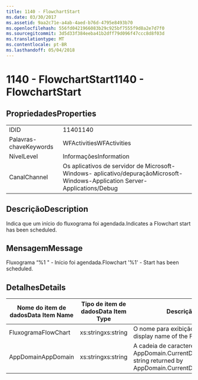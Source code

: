 ```yaml
---
title: 1140 - FlowchartStart
ms.date: 03/30/2017
ms.assetid: 9aa2c71e-a4ab-4aed-b76d-4795e8493b70
ms.openlocfilehash: 556fd0421966083b29c925bf7555f9d8a2e7d7f0
ms.sourcegitcommit: 3d5d33f384eeba41b2dff79d096f47ccc8d8f03d
ms.translationtype: MT
ms.contentlocale: pt-BR
ms.lasthandoff: 05/04/2018
---
```

# <a name="1140---flowchartstart"></a><span data-ttu-id="e03a8-102">1140 - FlowchartStart</span><span class="sxs-lookup"><span data-stu-id="e03a8-102">1140 - FlowchartStart</span></span>
## <a name="properties"></a><span data-ttu-id="e03a8-103">Propriedades</span><span class="sxs-lookup"><span data-stu-id="e03a8-103">Properties</span></span>  
  
|||  
|-|-|  
|<span data-ttu-id="e03a8-104">ID</span><span class="sxs-lookup"><span data-stu-id="e03a8-104">ID</span></span>|<span data-ttu-id="e03a8-105">1140</span><span class="sxs-lookup"><span data-stu-id="e03a8-105">1140</span></span>|  
|<span data-ttu-id="e03a8-106">Palavras-chave</span><span class="sxs-lookup"><span data-stu-id="e03a8-106">Keywords</span></span>|<span data-ttu-id="e03a8-107">WFActivities</span><span class="sxs-lookup"><span data-stu-id="e03a8-107">WFActivities</span></span>|  
|<span data-ttu-id="e03a8-108">Nível</span><span class="sxs-lookup"><span data-stu-id="e03a8-108">Level</span></span>|<span data-ttu-id="e03a8-109">Informações</span><span class="sxs-lookup"><span data-stu-id="e03a8-109">Information</span></span>|  
|<span data-ttu-id="e03a8-110">Canal</span><span class="sxs-lookup"><span data-stu-id="e03a8-110">Channel</span></span>|<span data-ttu-id="e03a8-111">Os aplicativos de servidor de Microsoft-Windows- aplicativo/depuração</span><span class="sxs-lookup"><span data-stu-id="e03a8-111">Microsoft-Windows-Application Server-Applications/Debug</span></span>|  
  
## <a name="description"></a><span data-ttu-id="e03a8-112">Descrição</span><span class="sxs-lookup"><span data-stu-id="e03a8-112">Description</span></span>  
 <span data-ttu-id="e03a8-113">Indica que um início do fluxograma foi agendada.</span><span class="sxs-lookup"><span data-stu-id="e03a8-113">Indicates a Flowchart start has been scheduled.</span></span>  
  
## <a name="message"></a><span data-ttu-id="e03a8-114">Mensagem</span><span class="sxs-lookup"><span data-stu-id="e03a8-114">Message</span></span>  
 <span data-ttu-id="e03a8-115">Fluxograma “%1 " - Início foi agendada.</span><span class="sxs-lookup"><span data-stu-id="e03a8-115">Flowchart '%1' - Start has been scheduled.</span></span>  
  
## <a name="details"></a><span data-ttu-id="e03a8-116">Detalhes</span><span class="sxs-lookup"><span data-stu-id="e03a8-116">Details</span></span>  
  
|<span data-ttu-id="e03a8-117">Nome do item de dados</span><span class="sxs-lookup"><span data-stu-id="e03a8-117">Data Item Name</span></span>|<span data-ttu-id="e03a8-118">Tipo de item de dados</span><span class="sxs-lookup"><span data-stu-id="e03a8-118">Data Item Type</span></span>|<span data-ttu-id="e03a8-119">Descrição</span><span class="sxs-lookup"><span data-stu-id="e03a8-119">Description</span></span>|  
|--------------------|--------------------|-----------------|  
|<span data-ttu-id="e03a8-120">Fluxograma</span><span class="sxs-lookup"><span data-stu-id="e03a8-120">FlowChart</span></span>|<span data-ttu-id="e03a8-121">xs:string</span><span class="sxs-lookup"><span data-stu-id="e03a8-121">xs:string</span></span>|<span data-ttu-id="e03a8-122">O nome para exibição do fluxograma.</span><span class="sxs-lookup"><span data-stu-id="e03a8-122">The display name of the FlowChart.</span></span>|  
|<span data-ttu-id="e03a8-123">AppDomain</span><span class="sxs-lookup"><span data-stu-id="e03a8-123">AppDomain</span></span>|<span data-ttu-id="e03a8-124">xs:string</span><span class="sxs-lookup"><span data-stu-id="e03a8-124">xs:string</span></span>|<span data-ttu-id="e03a8-125">A cadeia de caracteres retornada por AppDomain.CurrentDomain.FriendlyName.</span><span class="sxs-lookup"><span data-stu-id="e03a8-125">The string returned by AppDomain.CurrentDomain.FriendlyName.</span></span>|
